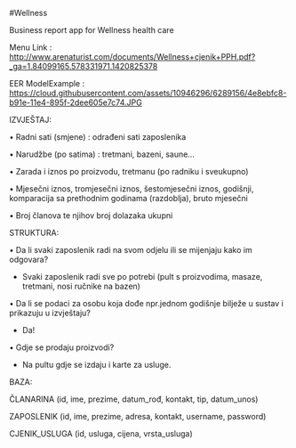 #Wellness



Business report app for Wellness health care



Menu Link : http://www.arenaturist.com/documents/Wellness+cjenik+PPH.pdf?_ga=1.84099165.578331971.1420825378

EER ModelExample : https://cloud.githubusercontent.com/assets/10946296/6289156/4e8ebfc8-b91e-11e4-895f-2dee605e7c74.JPG




IZVJEŠTAJ: 

• Radni sati (smjene) : odrađeni sati zaposlenika 

• Narudžbe (po satima) : tretmani, bazeni, saune... 

• Zarada i iznos po proizvodu, tretmanu (po radniku i sveukupno) 

• Mjesečni iznos, tromjesečni iznos, šestomjesečni iznos, godišnji, komparacija sa prethodnim godinama (razdoblja), bruto mjesečni 

• Broj članova te njihov broj dolazaka ukupni


STRUKTURA: 


• Da li svaki zaposlenik radi na svom odjelu ili se mijenjaju kako im odgovara? 
- Svaki zaposlenik radi sve po potrebi (pult s proizvodima, masaze, tretmani, nosi ručnike na bazen)

• Da li se podaci za osobu koja dođe npr.jednom godišnje bilježe u sustav i prikazuju u izvještaju? 
- Da! 

• Gdje se prodaju proizvodi?
- Na pultu gdje se izdaju i karte za usluge.


BAZA:


ČLANARINA (id, ime, prezime, datum_rođ, kontakt, tip, datum_unos)

ZAPOSLENIK (id, ime, prezime, adresa, kontakt, username, password)

CJENIK_USLUGA (id, usluga, cijena, vrsta_usluga)

